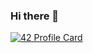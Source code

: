 ### Hi there 👋

[![42 Profile Card](https://1337-readme.vercel.app/api/profile?cursus=42cursus&dark=true&leet_logo=hide&login=asabbar)](https://github.com/mohouyizme/1337-readme)
